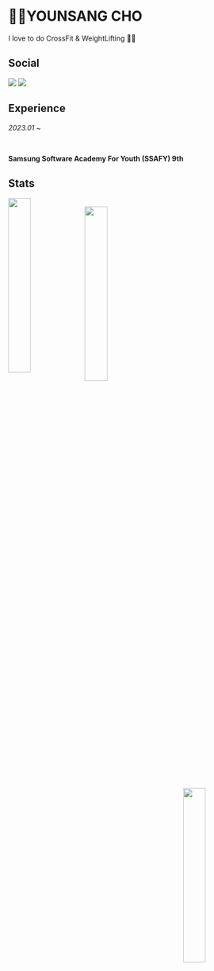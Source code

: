 # :weight_lifting_man:YOUNSANG CHO

I love to do CrossFit & WeightLifting 🏋🏻

## Social

<img src="https://img.shields.io/badge/ysang10@gmail.com-20a7c9?style=flat-square&logo=Gmail&logoColor=black"/> <a href="https://younprize.tistory.com/"><img src="https://img.shields.io/badge/YOUNPRIZE-C94220?style=flat-square&logo=Tistory&logoColor=black"/>

</a>

## Experience

*2023.01 ~*

<br>

**Samsung Software Academy For Youth (SSAFY) 9th**

## Stats

<img align='left' width='30%' src="https://github-readme-stats.vercel.app/api?username=YOUNPRIZE&show_icons=true&theme=radical">

<br>

<img align='center' width='30%' src="https://github-readme-stats.vercel.app/api/top-langs/?username=YOUNPRIZE&layout=compact&theme=radical">

<br>

<img align='right' width='30%' src="http://mazassumnida.wtf/api/v2/generate_badge?boj=younprize">